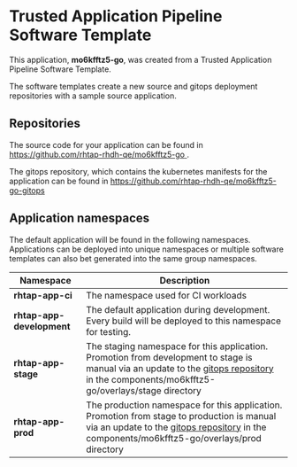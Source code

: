 # Trusted Application Pipeline Software Template

This application, **mo6kfftz5-go**, was created from a Trusted Application Pipeline Software Template.

The software templates create a new source and gitops deployment repositories with a sample source application. 

## Repositories

The source code for your application can be found in [https://github.com/rhtap-rhdh-qe/mo6kfftz5-go ](https://github.com/rhtap-rhdh-qe/mo6kfftz5-go ).
 
The gitops repository, which contains the kubernetes manifests for the application can be found in 
[https://github.com/rhtap-rhdh-qe/mo6kfftz5-go-gitops ](https://github.com/rhtap-rhdh-qe/mo6kfftz5-go-gitops ) 

## Application namespaces 

The default application will be found in the following namespaces. Applications can be deployed into unique namespaces or multiple software templates can also bet generated into the same group namespaces.  

|  Namespace   |  Description   |  
| -------- | -------- |
| **rhtap-app-ci** | The namespace used for CI workloads |
| **rhtap-app-development** | The default application during development. Every build will be deployed to this namespace for testing. |
| **rhtap-app-stage** | The staging namespace for this application. Promotion from development to stage is manual via an update to the [gitops repository](https://github.com/rhtap-rhdh-qe/mo6kfftz5-go-gitops ) in the components/mo6kfftz5-go/overlays/stage directory |
| **rhtap-app-prod** | The production namespace for this application. Promotion from stage to production is manual via an update to the [gitops repository](https://github.com/rhtap-rhdh-qe/mo6kfftz5-go-gitops ) in the components/mo6kfftz5-go/overlays/prod directory |
